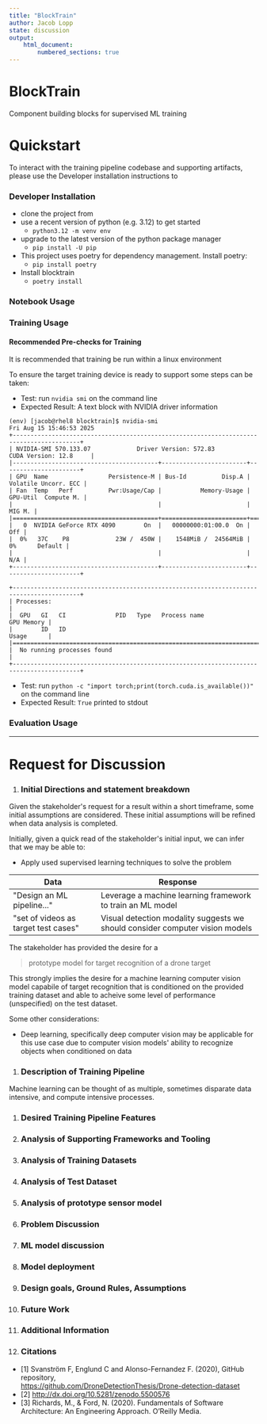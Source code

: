 ```yaml
---
title: "BlockTrain"
author: Jacob Lopp
state: discussion
output:
    html_document:
        numbered_sections: true
---
```


# BlockTrain

Component building blocks for supervised ML training

# Quickstart

To interact with the training pipeline codebase and supporting artifacts, please use the Developer installation instructions to 

### Developer Installation

- clone the project from <URL>
- use a recent version of python (e.g. 3.12) to get started
    - `python3.12 -m venv env`
- upgrade to the latest version of the python package manager
    - `pip install -U pip`
- This project uses poetry for dependency management. Install poetry:
    - `pip install poetry`
- Install blocktrain
    - `poetry install`

### Notebook Usage

### Training Usage

#### Recommended Pre-checks for Training

It is recommended that training be run within a linux environment

To ensure the target training device is ready to support some steps can be taken:

- Test: run `nvidia smi` on the command line
- Expected Result: A text block with NVIDIA driver information
```
(env) [jacob@rhel8 blocktrain]$ nvidia-smi
Fri Aug 15 15:46:53 2025       
+-----------------------------------------------------------------------------------------+
| NVIDIA-SMI 570.133.07             Driver Version: 572.83         CUDA Version: 12.8     |
|-----------------------------------------+------------------------+----------------------+
| GPU  Name                 Persistence-M | Bus-Id          Disp.A | Volatile Uncorr. ECC |
| Fan  Temp   Perf          Pwr:Usage/Cap |           Memory-Usage | GPU-Util  Compute M. |
|                                         |                        |               MIG M. |
|=========================================+========================+======================|
|   0  NVIDIA GeForce RTX 4090        On  |   00000000:01:00.0  On |                  Off |
|  0%   37C    P8             23W /  450W |    1548MiB /  24564MiB |      0%      Default |
|                                         |                        |                  N/A |
+-----------------------------------------+------------------------+----------------------+
                                                                                         
+-----------------------------------------------------------------------------------------+
| Processes:                                                                              |
|  GPU   GI   CI              PID   Type   Process name                        GPU Memory |
|        ID   ID                                                               Usage      |
|=========================================================================================|
|  No running processes found                                                             |
+-----------------------------------------------------------------------------------------+
```

- Test: run `python -c "import torch;print(torch.cuda.is_available())"` on the command line
- Expected Result: `True` printed to stdout

### Evaluation Usage

---

# Request for Discussion

1. ### Initial Directions and statement breakdown

Given the stakeholder's request for a result within a short timeframe, some initial assumptions are considered. These initial assumptions will be refined when data analysis is completed.

Initially, given a quick read of the stakeholder's initial input, we can infer that we may be able to:
- Apply used supervised learning techniques to solve the problem

|         Data               |                             Response                      |
| -------------------------- | --------------------------------------------------------- |
| "Design an ML pipeline..." | Leverage a machine learning framework to train an ML model |
| "set of videos as target test cases" | Visual detection modality suggests we should consider computer vision models |


The stakeholder has provided the desire for a 
 > prototype model for target recognition of a drone target

This strongly implies the desire for a machine learning computer vision model capabile of target recognition that is conditioned on the provided training dataset and able to acheive some level of performance (unspecified) on the test dataset.

Some other considerations:
- Deep learning, specifically deep computer vision may be applicable for this use case due to computer vision models' ability to recognize objects when conditioned on data


1. ### Description of Training Pipeline

Machine learning can be thought of as multiple, sometimes disparate data intensive, and compute intensive processes. 

1. ### Desired Training Pipeline Features

1. ### Analysis of Supporting Frameworks and Tooling

1. ### Analysis of Training Datasets

1. ### Analysis of Test Dataset

1. ### Analysis of prototype sensor model

1. ### Problem Discussion



1. ### ML model discussion

1. ### Model deployment

1. ### Design goals, Ground Rules, Assumptions

1. ### Future Work

1. ### Additional Information

1. ### Citations

- [1] Svanström F, Englund C and Alonso-Fernandez F. (2020), GitHub repository, <br>
  https://github.com/DroneDetectionThesis/Drone-detection-dataset
- [2] http://dx.doi.org/10.5281/zenodo.5500576
- [3] Richards, M., & Ford, N. (2020). Fundamentals of Software Architecture: An Engineering 
  Approach. O’Reilly Media.
